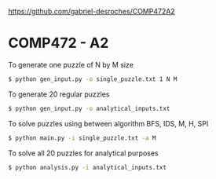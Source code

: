 https://github.com/gabriel-desroches/COMP472A2

# COMP472 - A2
To generate one puzzle of N by M size
```bash
$ python gen_input.py -o single_puzzle.txt 1 N M
```
To generate 20 regular puzzles
```bash
$ python gen_input.py -o analytical_inputs.txt
```
To solve puzzles using between algorithm BFS, IDS, M, H, SPI 
```bash
$ python main.py -i single_puzzle.txt -a M
```
To solve all 20 puzzles for analytical purposes
```bash
$ python analysis.py -i analytical_inputs.txt
```
